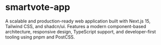 # smartvote-app
A scalable and production-ready web application built with Next.js 15, Tailwind CSS, and shadcn/ui. Features a modern component-based architecture, responsive design, TypeScript support, and developer-first tooling using pnpm and PostCSS.
